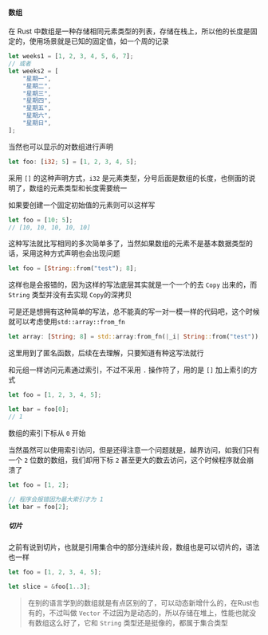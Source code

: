 #### 数组

在 Rust 中数组是一种存储相同元素类型的列表，存储在栈上，所以他的长度是固定的，使用场景就是已知的固定值，如一个周的记录

```rust
let weeks1 = [1, 2, 3, 4, 5, 6, 7];
// 或者
let weeks2 = [
	"星期一",
	"星期二",
	"星期三",
	"星期四",
	"星期五",
	"星期六",
	"星期日",
];
```

当然也可以显示的对数组进行声明

```rust
let foo: [i32; 5] = [1, 2, 3, 4, 5];
```

采用 `[]` 的这种声明方式，`i32` 是元素类型，分号后面是数组的长度，也侧面的说明了，数组的元素类型和长度需要统一

如果要创建一个固定初始值的元素则可以这样写

```rust
let foo = [10; 5];
// [10, 10, 10, 10, 10]
```

这种写法就比写相同的多次简单多了，当然如果数组的元素不是基本数据类型的话，采用这种方式声明也会出现问题

```rust
let foo = [String::from("test"); 8];
```

这样也是会报错的，因为这样的写法底层其实就是一个一个的去 `Copy` 出来的，而 `String` 类型并没有去实现 `Copy`的深拷贝

可是还是想拥有这种简单的写法，总不能真的写一对一模一样的代码吧，这个时候就可以考虑使用`std::array::from_fn`

```rust
let array: [String; 8] = std::array:from_fn(|_i| String::from("test"));
```

这里用到了匿名函数，后续在去理解，只要知道有种这写法就行

和元组一样访问元素通过索引，不过不采用 `.` 操作符了，用的是 `[]` 加上索引的方式

```rust
let foo = [1, 2, 3, 4, 5];

let bar = foo[0];
// 1
```

数组的索引下标从 `0` 开始

当然虽然可以使用索引访问，但是还得注意一个问题就是，越界访问，如我们只有一个 `2` 位数的数组，我们却用下标 `2` 甚至更大的数去访问，这个时候程序就会崩溃了

```rust
let foo = [1, 2];

// 程序会报错因为最大索引才为 1
let bar = foo[2];
```

##### 切片

之前有说到切片，也就是引用集合中的部分连续片段，数组也是可以切片的，语法也一样

```rust
let foo = [1, 2, 3, 4, 5];

let slice = &foo[1..3];
```

> 在别的语言学到的数组就是有点区别的了，可以动态新增什么的，在Rust也有的，不过叫做 `Vector` 不过因为是动态的，所以存储在堆上，性能也就没有数组这么好了，它和 `String` 类型还是挺像的，都属于集合类型